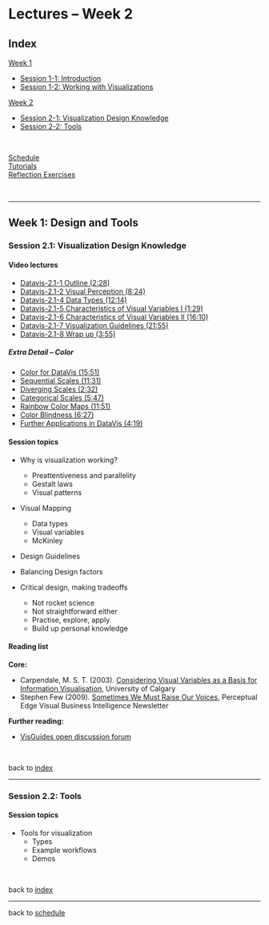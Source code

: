 # Lectures &ndash; Week 2


<a name = "index"></a>
## Index

[Week 1](lectures.md#week_1)  
   * [Session 1-1: Introduction](lectures.md#1-1)  
   * [Session 1-2: Working with Visualizations](lectures.md#1-2)

[Week 2](#week_2)  
   * [Session 2-1: Visualization Design Knowledge](#2-1) 
   * [Session 2-2: Tools](#2-2)
   
<!-- 
[Week 3](lectures_week_3.md#week_3)   
   * [Session 3-1: Techniques I](lectures_week_3.md#3-1) 
   * [Session 3-2: Techniques II](lectures_week_3.md#3-2)
   
[Week 4](lectures_week_4.md#week_4)   
   * [Session 4-1: Geographic Data](lectures_week_4.md#4-1) 
   * [Session 2-2: Other Applications](lectures_week_4.md#4-2)
   
[Week 5](lectures_week_5.md#week_5)  
   * [Session 5-1: Interaction](lectures_week_5.md#5-1) 
   * [Session 5-2: Evaluation](lectures_week_5.md#5-2)
-->

<p>&nbsp;</p>


[Schedule](index.md)  
[Tutorials](tutorials.md)  
[Reflection Exercises](assessment.md#reflection_exercises)

<p>&nbsp;</p>

***

<a name = "week_2"></a>
## Week 1: Design and Tools

<a name = "2-1"></a>
### Session 2.1: Visualization Design Knowledge
<!-- 
  [Lecture slides](files/1.1-introduction.pdf)  
  [Quiz](https://bit.ly/sfcdv_quiz_1-1) &ndash; (requires login to Learn) 
  -->

#### Video lectures

* [Datavis-2.1-1 Outline (2:28)](https://drive.google.com/file/d/1vPVDgYXknLEFq5rI_Prlw8Emr1QJwqtz/view?usp=sharing)
* [Datavis-2.1-2 Visual Perception (8:24)](https://drive.google.com/file/d/1Whd0QFshIb_LcCJqjvxWLtVimLlBcl06/view?usp=sharing)    <!-- * [Datavis-2.1-3 ()]() -->
* [Datavis-2.1-4 Data Types (12:14) ](https://drive.google.com/file/d/1wzYroSHsSuA9DMjbuXUmOkHIHb_VFKoa/view?usp=sharing)
* [Datavis-2.1-5 Characteristics of Visual Variables I (1:29)](https://drive.google.com/file/d/1f8ISFeK8t2GdE5Fff3ZFIliapHt2MBIm/view?usp=sharing)
* [Datavis-2.1-6 Characteristics of Visual Variables II (16:10)](https://drive.google.com/file/d/14txxIAj5dB35UZv9QkkPuylznPSMHCEf/view?usp=sharing)
* [Datavis-2.1-7 Visualization Guidelines (21:55)](https://drive.google.com/file/d/1f4XkslIx7WEkgIJ8JFkbADo2-C2rST6Q/view?usp=sharing)
* [Datavis-2.1-8 Wrap up (3:55)](https://drive.google.com/file/d/1qKISvd9O8qPDn7oZaAnPm-VJKYxoKIA6/view?usp=sharing)

##### Extra Detail &ndash; Color
* [Color for DataVis (15:51)](https://drive.google.com/file/d/1OJNjjLYsTCd9earLEzwjXYNr2miHwIVZ/view?usp=sharing)
* [Sequential Scales (11:31)](https://drive.google.com/file/d/1TOykUUalawuGTwF2cC1fcX6Eoo5LIErf/view?usp=sharing)
* [Diverging Scales (2:32)](https://drive.google.com/file/d/1p0CsQmmy8yRU1hlJf5kdEyiEq64urz9g/view?usp=sharing)
* [Categorical Scales (5:47)](https://drive.google.com/file/d/16bzJift_T4CTpppOLCIT-hIMlwpKqkEY/view?usp=sharing)
* [Rainbow Color Maps (11:51)](https://drive.google.com/file/d/1ptX7fk93_e72EfOR2SbMsbEa1gDizqCl/view?usp=sharing)
* [Color Blindness (6:27)](https://drive.google.com/file/d/1wr8oO-D4qdQ4YYALfWdW9ctOTOBLI5K7/view?usp=sharing)
* [Further Applications in DataVis (4:19)](https://drive.google.com/file/d/1EGYzRpaJZ9ZKlzIbYaR-t1pbFPkgnHTA/view?usp=sharing)


#### Session topics

* Why is visualization working? 
    * Preattentiveness and parallelity
    * Gestalt laws
    * Visual patterns
* Visual Mapping
    * Data types
    * Visual variables
    * McKinley

* Design Guidelines 
* Balancing Design factors
* Critical design, making tradeoffs
    * Not rocket science
    * Not straightforward either
    * Practise, explore, apply
    * Build up personal knowledge


#### Reading list

**Core:**  
* Carpendale, M. S. T.  (2003). [Considering Visual Variables as a Basis for Information Visualisation](http://dx.doi.org/10.11575/PRISM/30495), University of Calgary
* Stephen Few (2009). [Sometimes We Must Raise Our Voices](http://www.perceptualedge.com/articles/visual_business_intelligence/sometimes_we_must_raise_our_voices.pdf), Perceptual Edge Visual Business Intelligence Newsletter


**Further reading:**  

* [VisGuides open discussion forum](https://visguides.org)


<p>&nbsp;</p>

back to [index](index)

***

<a name = "2-2"></a>
### Session 2.2: Tools

#### Session topics

* Tools for visualization
  * Types 
  * Example workflows
  * Demos

<!-- 
#### Reading list

**Core:**  
**Further reading:**  
-->
<p>&nbsp;</p>

back to [index](index)

***

back to [schedule](index.md)
